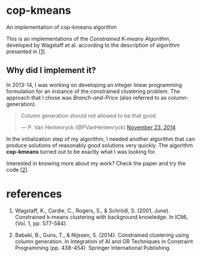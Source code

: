 # cop-kmeans
An implementation of cop-kmeans algorithm

This is an implementations of the *Constrained K-means Algorithm*,
developed by Wagstaff et al. according to the description of algorithm
presented in [[1][1]].

## Why did I implement it?

In 2013-14, I was working on developing an integer linear programming
formulation for an instance of the constrained clustering problem. The
approach that I chose was *Branch-and-Price* (also referred to as
column-generation). 

<blockquote class="twitter-tweet" lang="en"><p lang="en" dir="ltr">Column generation should not allowed to be that good</p>&mdash; P. Van Hentenryck (@PVanHentenryck) <a href="https://twitter.com/PVanHentenryck/status/536418044927410176">November 23, 2014</a></blockquote>
<script async src="//platform.twitter.com/widgets.js" charset="utf-8"></script>

In the initialization step of my algorithm, I needed another algorithm
that can produce solutions of reasonably good solutions very
quickly. The algorithm **cop-kmeans** turned out to be exactly what I
was looking for.

Interested in knowing more about my work? Check the paper and try the
code [[2][2]]. 

# references

1. Wagstaff, K., Cardie, C., Rogers, S., & Schrödl, S. (2001,
June). Constrained k-means clustering with background knowledge. In
ICML (Vol. 1, pp. 577-584).

2. Babaki, B., Guns, T., & Nijssen, S. (2014). Constrained clustering
using column generation. In Integration of AI and OR Techniques in
Constraint Programming (pp. 438-454). Springer International
Publishing.

[1]: https://web.cse.msu.edu/~cse802/notes/ConstrainedKmeans.pdf
[2]: http://people.cs.kuleuven.be/~behrouz.babaki/#publications
